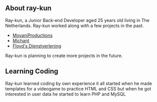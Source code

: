 <!-- <p align="center"><a href="https://laravel.com" target="_blank"><img src="https://raw.githubusercontent.com/laravel/art/master/logo-lockup/5%20SVG/2%20CMYK/1%20Full%20Color/laravel-logolockup-cmyk-red.svg" width="400"></a></p> -->

## About ray-kun

Ray-kun, a Junior Back-end Developer aged 25 years old living in The Netherlands. Ray-kun worked along with a few projects in the past.

- [MovaniProductions](https://movaniproductions.com)
- [Michant](https://michant.nl)
- [Floyd's Dienstverlening](https://floydsdienstverlening.nl)

Ray-kun is planning to create more projects in the future.

## Learning Coding

Ray-kun learned coding by own experience it all started when he made templates for a videogame to practice HTML and CSS but when he got interested in user data he started to learn PHP and MySQL
